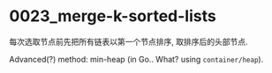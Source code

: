 # 0023_merge-k-sorted-lists

每次选取节点前先把所有链表以第一个节点排序, 取排序后的头部节点.

Advanced(?) method: min-heap (in Go.. What? using `container/heap`).
